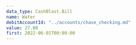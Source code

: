 ```yaml
---
data_type: CashBlast.Bill
name: Water
debitAccountId: "../accounts/chase_checking.md"
value: 27.00
first: 2022-06-01T00:00:00
---
```

